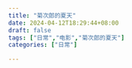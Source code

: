 ```yaml
---
title: "菊次郎的夏天"
date: 2024-04-12T18:29:44+08:00
draft: false
tags: ["日常","电影","菊次郎的夏天"]
categories: ["日常"]

---
```


